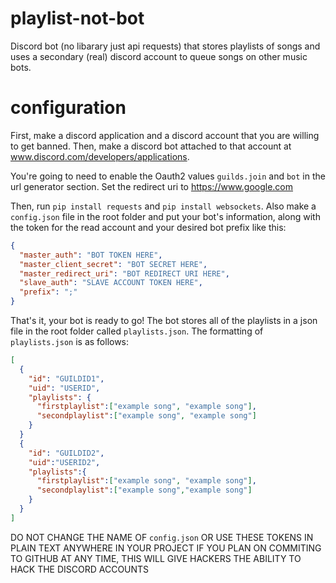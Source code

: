 # playlist-not-bot

Discord bot (no libarary just api requests) that stores playlists of songs and uses a secondary (real) discord account to queue songs on other music bots.

# configuration

First, make a discord application and a discord account that you are willing to get banned. Then, make a discord bot attached to that account at www.discord.com/developers/applications.

You're going to need to enable the Oauth2 values `guilds.join` and `bot` in the url generator section. Set the redirect uri to https://www.google.com

Then, run `pip install requests` and `pip install websockets`. Also make a `config.json` file in the root folder and put your bot's information, along with the token for the read account and your desired bot prefix like this:

```json
{
  "master_auth": "BOT TOKEN HERE",
  "master_client_secret": "BOT SECRET HERE",
  "master_redirect_uri": "BOT REDIRECT URI HERE",
  "slave_auth": "SLAVE ACCOUNT TOKEN HERE",
  "prefix": ";"
}
```

That's it, your bot is ready to go! The bot stores all of the playlists in a json file in the root folder called `playlists.json`. The formatting of `playlists.json` is as follows:

```json
[
  {
    "id": "GUILDID1",
    "uid": "USERID",
    "playlists": {
      "firstplaylist":["example song", "example song"],
      "secondplaylist":["example song", "example song"]
    }
  }
  {
    "id": "GUILDID2",
    "uid":"USERID2",
    "playlists":{
      "firstplaylist":["example song", "example song"],
      "secondplaylist":["example song","example song"]
    }
  }
]
```

DO NOT CHANGE THE NAME OF `config.json` OR USE THESE TOKENS IN PLAIN TEXT ANYWHERE IN YOUR PROJECT IF YOU PLAN ON COMMITING TO GITHUB AT ANY TIME, THIS WILL GIVE HACKERS THE ABILITY TO HACK THE DISCORD ACCOUNTS

